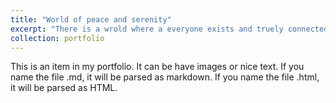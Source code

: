```yaml
---
title: "World of peace and serenity"
excerpt: "There is a wrold where a everyone exists and truely connected. <br/><img src='serenity.JPG'>"
collection: portfolio
---
```


This is an item in my portfolio. It can be have images or nice text. If you name the file .md, it will be parsed as markdown. If you name the file .html, it will be parsed as HTML. 
